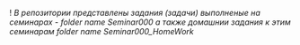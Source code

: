 ! _В репозитории представлены задания (задачи) выполненые на семинарах - folder name Seminar000 а также домашнии задания к этим семинарам folder name Seminar000_HomeWork_